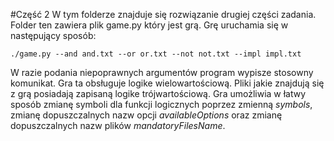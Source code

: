 #Część 2
W tym folderze znajduje się rozwiązanie drugiej części zadania.
Folder ten zawiera plik game.py który jest grą.
Grę uruchamia się w następujący sposób:

	./game.py --and and.txt --or or.txt --not not.txt --impl impl.txt
	
 W razie podania niepoprawnych argumentów program wypisze stosowny komunikat.
Gra ta obsługuje logike wielowartościową.
Pliki jakie znajdują się z grą posiadają zapisaną logike trójwartościową.
Gra umożliwia w łatwy sposób zmianę symboli dla funkcji logicznych poprzez zmienną *symbols*, zmianę dopuszczalnych nazw opcji *availableOptions* oraz zmianę dopuszczalnych nazw plików *mandatoryFilesName*.
